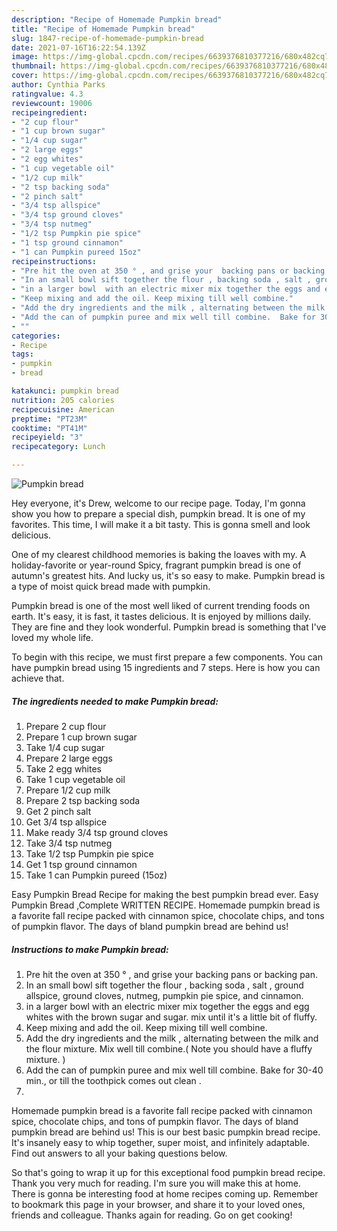 ```yaml
---
description: "Recipe of Homemade Pumpkin bread"
title: "Recipe of Homemade Pumpkin bread"
slug: 1847-recipe-of-homemade-pumpkin-bread
date: 2021-07-16T16:22:54.139Z
image: https://img-global.cpcdn.com/recipes/6639376810377216/680x482cq70/pumpkin-bread-recipe-main-photo.jpg
thumbnail: https://img-global.cpcdn.com/recipes/6639376810377216/680x482cq70/pumpkin-bread-recipe-main-photo.jpg
cover: https://img-global.cpcdn.com/recipes/6639376810377216/680x482cq70/pumpkin-bread-recipe-main-photo.jpg
author: Cynthia Parks
ratingvalue: 4.3
reviewcount: 19006
recipeingredient:
- "2 cup flour"
- "1 cup brown sugar"
- "1/4 cup sugar"
- "2 large eggs"
- "2 egg whites"
- "1 cup vegetable oil"
- "1/2 cup milk"
- "2 tsp backing soda"
- "2 pinch salt"
- "3/4 tsp allspice"
- "3/4 tsp ground cloves"
- "3/4 tsp nutmeg"
- "1/2 tsp Pumpkin pie spice"
- "1 tsp ground cinnamon"
- "1 can Pumpkin pureed 15oz"
recipeinstructions:
- "Pre hit the oven at 350 ° , and grise your  backing pans or backing pan."
- "In an small bowl sift together the flour , backing soda , salt , ground allspice,  ground cloves, nutmeg, pumpkin pie spice, and cinnamon."
- "in a larger bowl  with an electric mixer mix together the eggs and egg whites with the brown sugar and sugar. mix until it&#39;s a little bit of fluffy."
- "Keep mixing and add the oil. Keep mixing till well combine."
- "Add the dry ingredients and the milk , alternating between the milk and the flour mixture. Mix well till combine.( Note you should have a  fluffy mixture. )"
- "Add the can of pumpkin puree and mix well till combine.  Bake for 30-40 min., or till the toothpick comes out clean ."
- ""
categories:
- Recipe
tags:
- pumpkin
- bread

katakunci: pumpkin bread 
nutrition: 205 calories
recipecuisine: American
preptime: "PT23M"
cooktime: "PT41M"
recipeyield: "3"
recipecategory: Lunch

---
```



![Pumpkin bread](https://img-global.cpcdn.com/recipes/6639376810377216/680x482cq70/pumpkin-bread-recipe-main-photo.jpg)

Hey everyone, it's Drew, welcome to our recipe page. Today, I'm gonna show you how to prepare a special dish, pumpkin bread. It is one of my favorites. This time, I will make it a bit tasty. This is gonna smell and look delicious.

One of my clearest childhood memories is baking the loaves with my. A holiday-favorite or year-round Spicy, fragrant pumpkin bread is one of autumn&#39;s greatest hits. And lucky us, it&#39;s so easy to make. Pumpkin bread is a type of moist quick bread made with pumpkin.

Pumpkin bread is one of the most well liked of current trending foods on earth. It's easy, it is fast, it tastes delicious. It is enjoyed by millions daily. They are fine and they look wonderful. Pumpkin bread is something that I've loved my whole life.


To begin with this recipe, we must first prepare a few components. You can have pumpkin bread using 15 ingredients and 7 steps. Here is how you can achieve that.

<!--inarticleads1-->

##### The ingredients needed to make Pumpkin bread:

1. Prepare 2 cup flour
1. Prepare 1 cup brown sugar
1. Take 1/4 cup sugar
1. Prepare 2 large eggs
1. Take 2 egg whites
1. Take 1 cup vegetable oil
1. Prepare 1/2 cup milk
1. Prepare 2 tsp backing soda
1. Get 2 pinch salt
1. Get 3/4 tsp allspice
1. Make ready 3/4 tsp ground cloves
1. Take 3/4 tsp nutmeg
1. Take 1/2 tsp Pumpkin pie spice
1. Get 1 tsp ground cinnamon
1. Take 1 can Pumpkin pureed (15oz)


Easy Pumpkin Bread Recipe for making the best pumpkin bread ever. Easy Pumpkin Bread ,Complete WRITTEN RECIPE. Homemade pumpkin bread is a favorite fall recipe packed with cinnamon spice, chocolate chips, and tons of pumpkin flavor. The days of bland pumpkin bread are behind us! 

<!--inarticleads2-->

##### Instructions to make Pumpkin bread:

1. Pre hit the oven at 350 ° , and grise your  backing pans or backing pan.
1. In an small bowl sift together the flour , backing soda , salt , ground allspice,  ground cloves, nutmeg, pumpkin pie spice, and cinnamon.
1. in a larger bowl  with an electric mixer mix together the eggs and egg whites with the brown sugar and sugar. mix until it&#39;s a little bit of fluffy.
1. Keep mixing and add the oil. Keep mixing till well combine.
1. Add the dry ingredients and the milk , alternating between the milk and the flour mixture. Mix well till combine.( Note you should have a  fluffy mixture. )
1. Add the can of pumpkin puree and mix well till combine.  Bake for 30-40 min., or till the toothpick comes out clean .
1. 


Homemade pumpkin bread is a favorite fall recipe packed with cinnamon spice, chocolate chips, and tons of pumpkin flavor. The days of bland pumpkin bread are behind us! This is our best basic pumpkin bread recipe. It&#39;s insanely easy to whip together, super moist, and infinitely adaptable. Find out answers to all your baking questions below. 

So that's going to wrap it up for this exceptional food pumpkin bread recipe. Thank you very much for reading. I'm sure you will make this at home. There is gonna be interesting food at home recipes coming up. Remember to bookmark this page in your browser, and share it to your loved ones, friends and colleague. Thanks again for reading. Go on get cooking!
